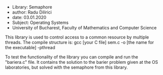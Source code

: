 - Library: Semaphore
- author: Radu Dilirici
- date: 03.01.2020
- Subject: Operating Systems
- University of Bucharest, Faculty of Mathematics and Computer Science

This library is used to control access to a common resource by multiple threads.
The compile structure is: gcc [your C file] sem.c -o [the name for the executable] -pthread

To test the functionality of the library you can compile and run the "bariera.c" file.
It contains the solution to the barier problem given at the OS laboratories, but solved with the semaphore from this library.

